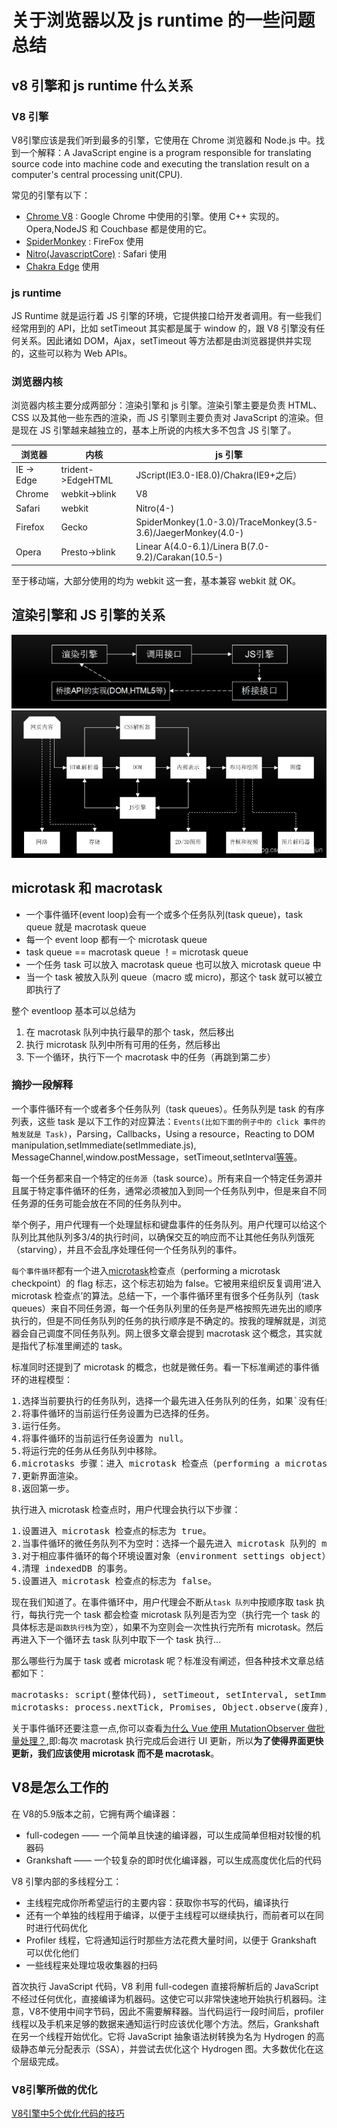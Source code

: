 # 关于浏览器以及 js runtime 的一些问题总结

## v8 引擎和 js runtime 什么关系

### V8 引擎
V8引擎应该是我们听到最多的引擎，它使用在 Chrome 浏览器和 Node.js 中。找到一个解释：A JavaScript engine is a program responsible for translating source code into machine code and executing the translation result on a computer's central processing unit(CPU).

常见的引擎有以下：
* [Chrome V8](https://github.com/v8/) : Google Chrome 中使用的引擎。使用 C++ 实现的。Opera,NodeJS 和 Couchbase 都是使用的它。
* [SpiderMonkey](https://developer.mozilla.org/zh-CN/docs/Mozilla/Projects/SpiderMonkey/Releases) : FireFox 使用
* [Nitro(JavascriptCore)](https://trac.webkit.org/wiki/JavaScriptCore) : Safari 使用
* [Chakra Edge](https://github.com/microsoft/ChakraCore) 使用

### js runtime
JS Runtime 就是运行着 JS 引擎的环境，它提供接口给开发者调用。有一些我们经常用到的 API，比如 setTimeout 其实都是属于 window 的，跟 V8 引擎没有任何关系。因此诸如 DOM，Ajax，setTimeout 等方法都是由浏览器提供并实现的，这些可以称为 Web APIs。

### 浏览器内核
浏览器内核主要分成两部分：渲染引擎和 js 引擎。渲染引擎主要是负责 HTML、CSS 以及其他一些东西的渲染，而 JS 引擎则主要负责对 JavaScript 的渲染。但是现在 JS 引擎越来越独立的，基本上所说的内核大多不包含 JS 引擎了。

| 浏览器     | 内核             |                        js 引擎                               |
| ----------|------------------|-------------------------------------------------------------|
|IE -> Edge |trident->EdgeHTML |JScript(IE3.0-IE8.0)/Chakra(IE9+之后）                        |
|Chrome     |webkit->blink     |V8                                                           |
|Safari     |webkit            |Nitro(4-)                                                    |
|Firefox    |Gecko             |SpiderMonkey(1.0-3.0)/TraceMonkey(3.5-3.6)/JaegerMonkey(4.0-)|
|Opera      |Presto->blink     |Linear A(4.0-6.1)/Linera B(7.0-9.2)/Carakan(10.5-)           |
至于移动端，大部分使用的均为 webkit 这一套，基本兼容 webkit 就 OK。

## 渲染引擎和 JS 引擎的关系
![渲染引擎和 JS 引擎关系](images/2019_03_07_browser_qa/render&js.png "render&js_engine.Jpg")
![一张网页的历程](images/2019_03_07_browser_qa/htmlprocess.png "render_process.Jpg")

## microtask 和 macrotask
* 一个事件循环(event loop)会有一个或多个任务队列(task queue)，task queue 就是 macrotask queue
* 每一个 event loop 都有一个 microtask queue
* task queue == macrotask queue ！= microtask queue
* 一个任务 task 可以放入 macrotask queue 也可以放入 microtask queue 中
* 当一个 task 被放入队列 queue（macro 或 micro)，那这个 task 就可以被立即执行了

整个 eventloop 基本可以总结为
1. 在 macrotask 队列中执行最早的那个 task，然后移出
2. 执行 microtask 队列中所有可用的任务，然后移出
3. 下一个循环，执行下一个 macrotask 中的任务（再跳到第二步）

### 摘抄一段解释
一个事件循环有一个或者多个任务队列（task queues）。任务队列是 task 的有序列表，这些 task 是以下工作的对应算法：`Events(比如下面的例子中的 click 事件的触发就是 Task)`，Parsing，Callbacks，Using a resource，Reacting to DOM manipulation,setImmediate(setImmediate.js), MessageChannel,window.postMessage，setTimeout,setInterval[等等](https://segmentfault.com/a/1190000008589736)。

每一个任务都来自一个特定的`任务源`（task source）。所有来自一个特定任务源并且属于特定事件循环的任务，通常必须被加入到同一个任务队列中，但是来自不同任务源的任务可能会放在不同的任务队列中。

举个例子，用户代理有一个处理鼠标和键盘事件的任务队列。用户代理可以给这个队列比其他队列多3/4的执行时间，以确保交互的响应而不让其他任务队列饿死（starving），并且不会乱序处理任何一个任务队列的事件。

`每个事件循环`都有一个进入[microtask](https://www.w3.org/TR/html5/webappapis.html#microtask)检查点（performing a microtask checkpoint）的 flag 标志，这个标志初始为 false。它被用来组织反复调用‘进入 microtask 检查点’的算法。总结一下，一个事件循环里有很多个任务队列（task queues）来自不同任务源，每一个任务队列里的任务是严格按照先进先出的顺序执行的，但是不同任务队列的任务的执行顺序是不确定的。按我的理解就是，浏览器会自己调度不同任务队列。网上很多文章会提到 macrotask 这个概念，其实就是指代了标准里阐述的 task。

标准同时还提到了 microtask 的概念，也就是微任务。看一下标准阐述的事件循环的进程模型：
<pre>
1.选择当前要执行的任务队列，选择一个最先进入任务队列的任务，如果`没有任务可以选择(如果任务已经执行完毕，直接跳转到 microtasks 步骤，否则执行第2步)`，则会跳转至 microtask 的执行步骤。
2.将事件循环的当前运行任务设置为已选择的任务。
3.运行任务。
4.将事件循环的当前运行任务设置为 null。
5.将运行完的任务从任务队列中移除。
6.microtasks 步骤：进入 microtask 检查点（performing a microtask checkpoint ）。
7.更新界面渲染。
8.返回第一步。   
</pre>

执行进入 microtask 检查点时，用户代理会执行以下步骤：
<pre>
1.设置进入 microtask 检查点的标志为 true。
2.当事件循环的微任务队列不为空时：选择一个最先进入 microtask 队列的 microtask；设置事件循环的当前运行任务为已选择的 microtask；运行 microtask；设置事件循环的当前运行任务为 null；将运行结束的 microtask 从 microtask 队列中移除。
3.对于相应事件循环的每个环境设置对象（environment settings object）,通知它们哪些 promise 为 rejected。
4.清理 indexedDB 的事务。
5.设置进入 microtask 检查点的标志为 false。    
</pre>


现在我们知道了。在事件循环中，用户代理会不断从`task 队列`中按顺序取 task 执行，每执行完一个 task 都会检查 microtask 队列是否为空（执行完一个 task 的具体标志是`函数执行栈`为空），如果不为空则会一次性执行完所有 microtask。然后再进入下一个循环去 task 队列中取下一个 task 执行...

那么哪些行为属于 task 或者 microtask 呢？标准没有阐述，但各种技术文章总结都如下：
<pre>
macrotasks: script(整体代码), setTimeout, setInterval, setImmediate, I/O, UI rendering
microtasks: process.nextTick, Promises, Object.observe(废弃), MutationObserver
</pre>

关于事件循环还要注意一点,你可以查看[为什么 Vue 使用 MutationObserver 做批量处理？](https://github.com/liangklfangl/react-article-bucket/blob/master/vue/inner-core-concept.md#2%E4%B8%BA%E4%BB%80%E4%B9%88vue%E4%BD%BF%E7%94%A8mutationobserver%E5%81%9A%E6%89%B9%E9%87%8F%E5%A4%84%E7%90%86),即:每次 macrotask 执行完成后会进行 UI 更新，所以**为了使得界面更快更新，我们应该使用 microtask 而不是 macrotask**。


## V8是怎么工作的
在 V8的5.9版本之前，它拥有两个编译器：
* full-codegen —— 一个简单且快速的编译器，可以生成简单但相对较慢的机器码
* Grankshaft —— 一个较复杂的即时优化编译器，可以生成高度优化后的代码

V8 引擎内部的多线程分工：
* 主线程完成你所希望运行的主要内容：获取你书写的代码，编译执行
* 还有一个单独的线程用于编译，以便于主线程可以继续执行，而前者可以在同时进行代码优化
* Profiler 线程，它将通知运行时那些方法花费大量时间，以便于 Grankshaft 可以优化他们
* 一些线程来处理垃圾收集器的扫码

首次执行 JavaScript 代码，V8 利用 full-codegen 直接将解析后的 JavaScript 不经过任何优化，直接编译为机器码。这使它可以非常快速地开始执行机器码。注意，V8不使用中间字节码，因此不需要解释器。当代码运行一段时间后，profiler 线程以及手机来足够的数据来通知运行时应该优化哪个方法。然后，Grankshaft 在另一个线程开始优化。它将 JavaScript 抽象语法树转换为名为 Hydrogen 的高级静态单元分配表示（SSA），并尝试去优化这个 Hydrogen 图。大多数优化在这个层级完成。

### V8引擎所做的优化
[V8引擎中5个优化代码的技巧](https://lyn-ho.github.io/posts/4d26265b/)
